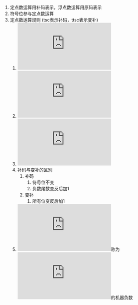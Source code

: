 1. 定点数运算用补码表示，浮点数运算用原码表示
2. 符号位参与定点数运算
3. 定点数运算规则 (tsc表示补码，ttsc表示变补)
    1. ![(X + Y)_{tsc} = X_{tsc} + Y_{tsc}](https://latex.codecogs.com/gif.latex?%28X%20&plus;%20Y%29_%7Btsc%7D%20%3D%20X_%7Btsc%7D%20&plus;%20Y_%7Btsc%7D "加法")
    2. ![(X - Y)_{tsc} = X_{tsc} + (-Y)_{tsc}](https://latex.codecogs.com/gif.latex?%28X%20-%20Y%29_%7Btsc%7D%20%3D%20X_%7Btsc%7D%20&plus;%20%28-Y%29_%7Btsc%7D "减法")
    3. ![(-Y)_{tsc} = \[Y_{tsc}\]_{ttsc}](https://latex.codecogs.com/gif.latex?%28-Y%29_%7Btsc%7D%20%3D%20%5BY_%7Btsc%7D%5D_%7Bttsc%7D)
    4. 补码与变补的区别
        1. 补码
            1. 符号位不变
            2. 负数尾数变反后加1
        2. 变补
            1. 所有位变反后加1
    5. ![(-Y)_{tsc}](https://latex.codecogs.com/gif.latex?%28-Y%29_%7Btsc%7D)称为![Y_{tsc}](https://latex.codecogs.com/gif.latex?Y_%7Btsc%7D)的机器负数
